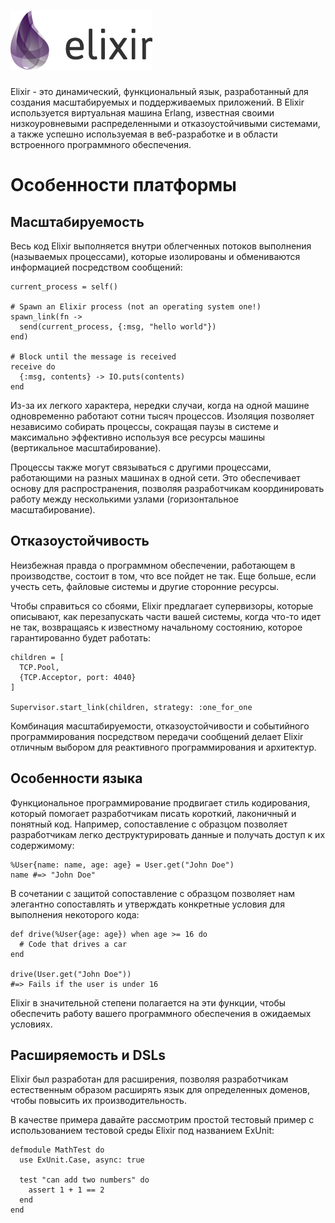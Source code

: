 ![Elixir](https://github.com/elixir-lang/elixir-lang.github.com/raw/master/images/logo/logo.png)
=========


Elixir - это динамический, функциональный язык, разработанный для создания масштабируемых и поддерживаемых приложений.
В Elixir используется виртуальная машина Erlang, известная своими низкоуровневыми распределенными и отказоустойчивыми системами, а также успешно используемая в веб-разработке и в области встроенного программного обеспечения.


# Особенности платформы
## Масштабируемость
Весь код Elixir выполняется внутри облегченных потоков выполнения (называемых процессами), которые изолированы и обмениваются информацией посредством сообщений:
```
current_process = self()

# Spawn an Elixir process (not an operating system one!)
spawn_link(fn ->
  send(current_process, {:msg, "hello world"})
end)

# Block until the message is received
receive do
  {:msg, contents} -> IO.puts(contents)
end
```
Из-за их легкого характера, нередки случаи, когда на одной машине одновременно работают сотни тысяч процессов. Изоляция позволяет независимо собирать процессы, сокращая паузы в системе и максимально эффективно используя все ресурсы машины (вертикальное масштабирование).

Процессы также могут связываться с другими процессами, работающими на разных машинах в одной сети. Это обеспечивает основу для распространения, позволяя разработчикам координировать работу между несколькими узлами (горизонтальное масштабирование).

## Отказоустойчивость
Неизбежная правда о программном обеспечении, работающем в производстве, состоит в том, что все пойдет не так. Еще больше, если учесть сеть, файловые системы и другие сторонние ресурсы.

Чтобы справиться со сбоями, Elixir предлагает супервизоры, которые описывают, как перезапускать части вашей системы, когда что-то идет не так, возвращаясь к известному начальному состоянию, которое гарантированно будет работать:
```
children = [
  TCP.Pool,
  {TCP.Acceptor, port: 4040}
]

Supervisor.start_link(children, strategy: :one_for_one
```
Комбинация масштабируемости, отказоустойчивости и событийного программирования посредством передачи сообщений делает Elixir отличным выбором для реактивного программирования и архитектур.

## Особенности языка
Функциональное программирование продвигает стиль кодирования, который помогает разработчикам писать короткий, лаконичный и понятный код. Например, сопоставление с образцом позволяет разработчикам легко деструктурировать данные и получать доступ к их содержимому:
```
%User{name: name, age: age} = User.get("John Doe")
name #=> "John Doe"
```
В сочетании с защитой сопоставление с образцом позволяет нам элегантно сопоставлять и утверждать конкретные условия для выполнения некоторого кода:
```
def drive(%User{age: age}) when age >= 16 do
  # Code that drives a car
end

drive(User.get("John Doe"))
#=> Fails if the user is under 16
```

Elixir в значительной степени полагается на эти функции, чтобы обеспечить работу вашего программного обеспечения в ожидаемых условиях. 
## Расширяемость и DSLs

Elixir был разработан для расширения, позволяя разработчикам естественным образом расширять язык для определенных доменов, чтобы повысить их производительность.

В качестве примера давайте рассмотрим простой тестовый пример с использованием тестовой среды Elixir под названием ExUnit:
```
defmodule MathTest do
  use ExUnit.Case, async: true

  test "can add two numbers" do
    assert 1 + 1 == 2
  end
end
```
